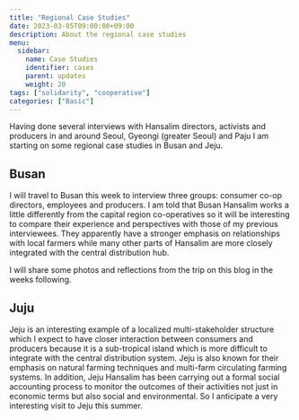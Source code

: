 ```yaml
---
title: "Regional Case Studies"
date: 2023-03-05T09:00:00+09:00
description: About the regional case studies
menu:
  sidebar:
    name: Case Studies
    identifier: cases
    parent: updates
    weight: 20
tags: ["solidarity", "cooperative"]
categories: ["Basic"]
---
```


Having done several interviews with Hansalim directors, activists and producers in and around Seoul, Gyeongi (greater Seoul) and Paju I am starting on some regional case studies in Busan and Jeju.

## Busan

I will travel to Busan this week to interview three groups: consumer co-op directors, employees and producers.
I am told that Busan Hansalim works a little differently from the capital region co-operatives so it will be interesting to compare their experience and perspectives with those of my previous interviewees.
They apparently have a stronger emphasis on relationships with local farmers while many other parts of Hansalim are more closely integrated with the central distribution hub.

I will share some photos and reflections from the trip on this blog in the weeks following.

## Juju

Jeju is an interesting example of a localized multi-stakeholder structure which I expect to have closer interaction between consumers and producers because it is a sub-tropical island which is more difficult to integrate with the central distribution system.
Jeju is also known for their emphasis on natural farming techniques and multi-farm circulating farming systems.
In addition, Jeju Hansalim has been carrying out a formal social accounting process to monitor the outcomes of their activities not just in economic terms but also social and environmental.
So I anticipate a very interesting visit to Jeju this summer.
